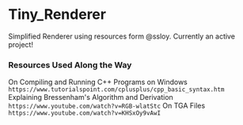 # Tiny_Renderer
Simplified Renderer using resources form @ssloy. Currently an active project!

### Resources Used Along the Way

On Compiling and Running C++ Programs on Windows
`https://www.tutorialspoint.com/cplusplus/cpp_basic_syntax.htm`
Explaining Bressenham's Algorithm and Derivation
`https://www.youtube.com/watch?v=RGB-wlatStc`
On TGA Files
`https://www.youtube.com/watch?v=KHSxOy9vAwI`
